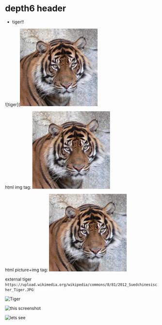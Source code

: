 # depth6 header

- tiger!!

![tiger](![tiger](../../../../../../images/tiger.jpg)

html img tag:
<img src="../../../../../../images/tiger.jpg">

html picture+img tag:
<picture>
  <img src="../../../../../../images/tiger.jpg">
</picture>

external tiger ```https://upload.wikimedia.org/wikipedia/commons/8/81/2012_Suedchinesischer_Tiger.JPG```:

![Tiger](https://upload.wikimedia.org/wikipedia/commons/8/81/2012_Suedchinesischer_Tiger.JPG)

![this screenshot](https://raw.githubusercontent.com/rachelg25/Ketryx-Demo/refs/heads/main/shared/images/Cute_dog.jpg?token=GHSAT0AAAAAADMRZOAQ7JXSKEMJLE4TMY2S2IA4TFQ)

![lets see](https://github-production-user-asset-6210df.s3.amazonaws.com/220036449/478051272-3a1ed234-6bc6-4eb9-92c8-8493c6f0dd66.png?X-Amz-Algorithm=AWS4-HMAC-SHA256&X-Amz-Credential=AKIAVCODYLSA53PQK4ZA%2F20251028%2Fus-east-1%2Fs3%2Faws4_request&X-Amz-Date=20251028T154727Z&X-Amz-Expires=300&X-Amz-Signature=0f6c28cd8419b647cd9ffb36aa2c7911dc03499538b0ee30bd62555f5b970d53&X-Amz-SignedHeaders=host)
